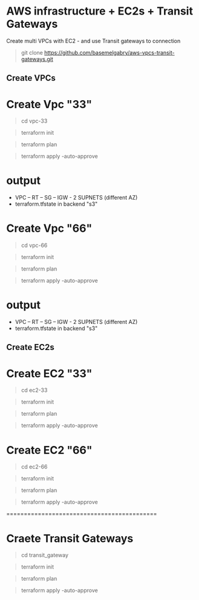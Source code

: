 # AWS infrastructure + EC2s + Transit Gateways
Create multi VPCs with EC2 - and use Transit gateways to connection 

> git clone https://github.com/basemelgabry/aws-vpcs-transit-gateways.git

## Create VPCs
# Create Vpc "33"

> cd vpc-33

> terraform init

> terraform plan

> terraform apply -auto-approve

# output
- VPC – RT – SG – IGW - 2 SUPNETS (different AZ)
- terraform.tfstate in backend "s3"

# Create Vpc "66"

> cd vpc-66

> terraform init

> terraform plan

> terraform apply -auto-approve

# output
- VPC – RT – SG – IGW - 2 SUPNETS (different AZ)
- terraform.tfstate in backend "s3"

## Create EC2s
# Create EC2 "33"

> cd ec2-33

> terraform init 

> terraform plan

> terraform apply -auto-approve

# Create EC2 "66"

> cd ec2-66

> terraform init

> terraform plan

> terraform apply -auto-approve


===========================================

# Craete Transit Gateways

> cd transit_gateway

> terraform init 

> terraform plan

> terraform apply -auto-approve


